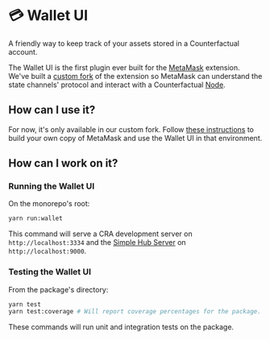 # 💳 Wallet UI

A friendly way to keep track of your assets stored in a Counterfactual account.

The Wallet UI is the first plugin ever built for the [MetaMask](https://github.com/metamask/metamask-extension) extension. We've built a [custom fork](https://github.com/prototypal/metamask-extension) of the extension so MetaMask can understand the state channels' protocol and interact with a Counterfactual [Node](https://github.com/counterfactual/monorepo/tree/master/packages/node).

## How can I use it?

For now, it's only available in our custom fork. Follow [these instructions](https://github.com/counterfactual/monorepo/tree/master/packages/cf-metamask-extension) to build your own copy of MetaMask and use the Wallet UI in that environment.

## How can I work on it?

### Running the Wallet UI

On the monorepo's root:

```sh
yarn run:wallet
```

This command will serve a CRA development server on `http://localhost:3334` and the [Simple Hub Server](https://github.com/counterfactual/monorepo/tree/master/packages/simple-hub-server) on `http://localhost:9000`.

### Testing the Wallet UI

From the package's directory:

```sh
yarn test
yarn test:coverage # Will report coverage percentages for the package.
```

These commands will run unit and integration tests on the package.
